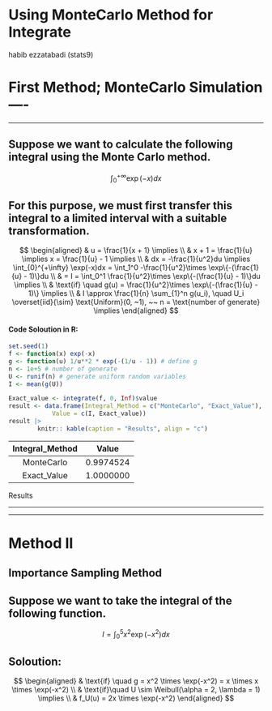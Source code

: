 Using MonteCarlo Method for Integrate
================
habib ezzatabadi (stats9)

# First Method; MonteCarlo Simulation —-

------------------------------------------------------------------------

## Suppose we want to calculate the following integral using the Monte Carlo method.

$$
\int_{0}^{+ \infty}  \exp(-x)dx
$$

## For this purpose, we must first transfer this integral to a limited interval with a suitable transformation.

$$
\begin{aligned}
& u = \frac{1}{x + 1} \implies \\
& x + 1 = \frac{1}{u} \implies x = \frac{1}{u} - 1 \implies \\
& dx = -\frac{1}{u^2}du \implies 
\int_{0}^{+\infty} \exp(-x)dx = \int_1^0 -\frac{1}{u^2}\times \exp\{-(\frac{1}{u} - 1)\}du \\
& =  I = \int_0^1 \frac{1}{u^2}\times \exp\{-(\frac{1}{u} - 1)\}du \implies \\
& \text{if} \quad g(u) = \frac{1}{u^2}\times \exp\{-(\frac{1}{u} - 1)\} \implies \\
& I \approx \frac{1}{n} \sum_{1}^n g(u_i), \quad U_i \overset{iid}{\sim} \text{Uniform}(0, ~1), ~~ n = \text{number of generate} \implies 
\end{aligned}
$$

#### Code Soloution in R:

``` r
set.seed(1)
f <- function(x) exp(-x)
g <- function(u) 1/u**2 * exp(-(1/u - 1)) # define g
n <- 1e+5 # number of generate
U <- runif(n) # generate uniform random variables 
I <- mean(g(U))

Exact_value <- integrate(f, 0, Inf)$value
result <- data.frame(Integral_Method = c("MonteCarlo", "Exact_Value"), 
            Value = c(I, Exact_value))
result |> 
        knitr:: kable(caption = "Results", align = "c")
```

| Integral_Method |   Value   |
|:---------------:|:---------:|
|   MonteCarlo    | 0.9974524 |
|   Exact_Value   | 1.0000000 |

Results

------------------------------------------------------------------------

------------------------------------------------------------------------

# Method II

## Importance Sampling Method

## Suppose we want to take the integral of the following function.

$$
I = \int_0^5 x^2 \exp(-x^2)dx
$$

## Soloution:

$$
\begin{aligned}
& \text{if} \quad g = x^2 \times \exp(-x^2) = x \times x \times \exp(-x^2) \\
& \text{if}\quad U \sim Weibull(\alpha = 2, \lambda = 1) \implies \\
& f_U(u) = 2x \times \exp(-x^2)
\end{aligned}
$$
